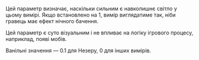 Цей параметр визначає, наскільки сильним є навколишнє світло у цьому вимірі.
Якщо встановлено на 1, вимір виглядатиме так, ніби гравець має ефект нічного бачення.

Цей параметр є суто візуальним і не впливає на логіку ігрового процесу, наприклад, появі мобів.

Ванільні значення — 0.1 для Незеру, 0 для інших вимірів.
